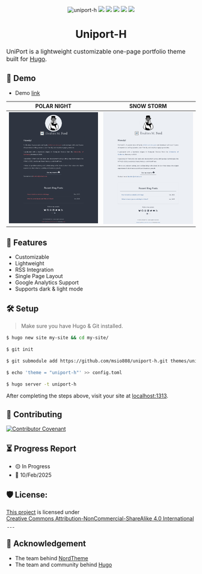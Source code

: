 <div style="text-align:center;">

![uniport-h](https://socialify.git.ci/msio808/uniport-h/image?custom_description=&description=1&font=Rokkitt&forks=1&issues=1&language=1&name=1&owner=1&pattern=Floating+Cogs&pulls=1&stargazers=1&theme=Auto)
![](https://img.shields.io/badge/HUGO-white?logo=hugo)
![](https://img.shields.io/badge/HTML5-white?logo=html5)
![](https://img.shields.io/badge/CSS3-blue?logo=css3)
![](https://img.shields.io/badge/JS-black?logo=javascript)
![](https://img.shields.io/badge/MD-black?logo=markdown)

# Uniport-H

</div>

<div style="font-size: medium">

UniPort is a lightweight customizable one-page portfolio theme built for [Hugo](https://gohugo.io/).

</div>

## 🚀 Demo
- Demo [link](#)

| POLAR NIGHT                | SNOW STORM                |
|----------------------------|---------------------------|
| ![](./img/polar-night.png) | ![](./img/snow-storm.png) |

## 🧐 Features
- Customizable
- Lightweight
- RSS Integration
- Single Page Layout
- Google Analytics Support
- Supports dark & light mode

## 🛠️ Setup

> Make sure you have Hugo & Git installed.

```sh
$ hugo new site my-site && cd my-site/
```

```sh
$ git init
```
```sh
$ git submodule add https://github.com/msio808/uniport-h.git themes/uniport-h
```
```sh
$ echo 'theme = "uniport-h"' >> config.toml
```
```sh
$ hugo server -t uniport-h
```

After completing the steps above, visit your site at [localhost:1313](http://localhost:1313).

## 🍰 Contributing
[![Contributor Covenant](https://img.shields.io/badge/Contributor%20Covenant-2.1-4baaaa.svg)](CODE_OF_CONDUCT.md) 

## ⏳ Progress Report
- 🟡 In Progress
- 📅 10/Feb/2025

## 🛡️ License:
<p xmlns:cc="https://creativecommons.org/ns#" xmlns:dct="https://purl.org/dc/terms/">
    <a property="dct:title" rel="cc:attributionURL" href="https://github.com/msio808/uniport-h.git">This project</a>
    <a rel="cc:attributionURL dct:creator" property="cc:attributionName" href="https://msio.me" ></a>
    is licensed under
    <a href="https://creativecommons.org/licenses/by-nc-sa/4.0/?ref=chooser-v1"
    target="_blank" rel="license noopener noreferrer" style="display: inline-block">Creative Commons Attribution-NonCommercial-ShareAlike 4.0 International
    <img style="height: 22px !important; margin-left: 3px; vertical-align: text-bottom;"
        src="https://mirrors.creativecommons.org/presskit/icons/cc.svg?ref=chooser-v1" alt="" />
    <img style="height: 22px !important; margin-left: 3px; vertical-align: text-bottom;"
        src="https://mirrors.creativecommons.org/presskit/icons/by.svg?ref=chooser-v1" alt="" />
    <img style="height: 22px !important; margin-left: 3px; vertical-align: text-bottom;"
        src="https://mirrors.creativecommons.org/presskit/icons/nc.svg?ref=chooser-v1" alt="" />
    <img style=" height: 22px !important; margin-left: 3px; vertical-align: text-bottom;"
      src="https://mirrors.creativecommons.org/presskit/icons/sa.svg?ref=chooser-v1" alt=""/>
    </a>
</p>

## 🙏 Acknowledgement
- The team behind [NordTheme](https://www.nordtheme.com/)
- The team and community behind [Hugo](https://gohugo.io)
